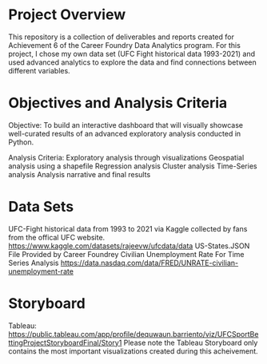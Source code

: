 # Project Overview 
This repository is a collection of deliverables and reports created for Achievement 6 of the Career Foundry Data Analytics program. For this project, I chose my own data set (UFC Fight historical data 1993-2021) and used advanced analytics to explore the data and find connections between different variables.

# Objectives and Analysis Criteria
Objective: To build an interactive dashboard that will visually showcase well-curated results of an advanced exploratory analysis conducted in Python.

Analysis Criteria:
    Exploratory analysis through visualizations
    Geospatial analysis using a shapefile
    Regression analysis
    Cluster analysis
    Time-Series analysis
    Analysis narrative and final results

    
# Data Sets

  UFC-Fight historical data from 1993 to 2021 via Kaggle collected by fans from the offical UFC website. https://www.kaggle.com/datasets/rajeevw/ufcdata/data
  US-States.JSON File Provided by Career Foundrey
  Civilian Unemployment Rate For Time Series Analysis  https://data.nasdaq.com/data/FRED/UNRATE-civilian-unemployment-rate

# Storyboard
  Tableau: https://public.tableau.com/app/profile/dequwaun.barriento/viz/UFCSportBettingProjectStoryboardFinal/Story1
  Please note the Tableau Storyboard only contains the most important visualizations created during this acheivement. 
